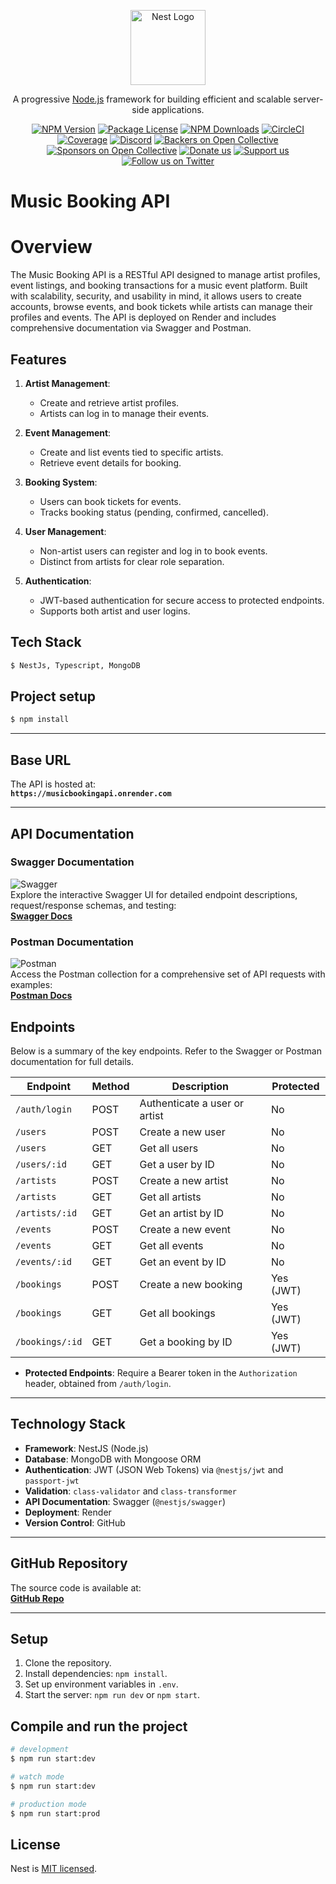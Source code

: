 <p align="center">
  <a href="http://nestjs.com/" target="blank"><img src="https://nestjs.com/img/logo-small.svg" width="120" alt="Nest Logo" /></a>
</p>

[circleci-image]: https://img.shields.io/circleci/build/github/nestjs/nest/master?token=abc123def456
[circleci-url]: https://circleci.com/gh/nestjs/nest

  <p align="center">A progressive <a href="http://nodejs.org" target="_blank">Node.js</a> framework for building efficient and scalable server-side applications.</p>
    <p align="center">
<a href="https://www.npmjs.com/~nestjscore" target="_blank"><img src="https://img.shields.io/npm/v/@nestjs/core.svg" alt="NPM Version" /></a>
<a href="https://www.npmjs.com/~nestjscore" target="_blank"><img src="https://img.shields.io/npm/l/@nestjs/core.svg" alt="Package License" /></a>
<a href="https://www.npmjs.com/~nestjscore" target="_blank"><img src="https://img.shields.io/npm/dm/@nestjs/common.svg" alt="NPM Downloads" /></a>
<a href="https://circleci.com/gh/nestjs/nest" target="_blank"><img src="https://img.shields.io/circleci/build/github/nestjs/nest/master" alt="CircleCI" /></a>
<a href="https://coveralls.io/github/nestjs/nest?branch=master" target="_blank"><img src="https://coveralls.io/repos/github/nestjs/nest/badge.svg?branch=master#9" alt="Coverage" /></a>
<a href="https://discord.gg/G7Qnnhy" target="_blank"><img src="https://img.shields.io/badge/discord-online-brightgreen.svg" alt="Discord"/></a>
<a href="https://opencollective.com/nest#backer" target="_blank"><img src="https://opencollective.com/nest/backers/badge.svg" alt="Backers on Open Collective" /></a>
<a href="https://opencollective.com/nest#sponsor" target="_blank"><img src="https://opencollective.com/nest/sponsors/badge.svg" alt="Sponsors on Open Collective" /></a>
  <a href="https://paypal.me/kamilmysliwiec" target="_blank"><img src="https://img.shields.io/badge/Donate-PayPal-ff3f59.svg" alt="Donate us"/></a>
    <a href="https://opencollective.com/nest#sponsor"  target="_blank"><img src="https://img.shields.io/badge/Support%20us-Open%20Collective-41B883.svg" alt="Support us"></a>
  <a href="https://twitter.com/nestframework" target="_blank"><img src="https://img.shields.io/twitter/follow/nestframework.svg?style=social&label=Follow" alt="Follow us on Twitter"></a>
</p>
  <!--[![Backers on Open Collective](https://opencollective.com/nest/backers/badge.svg)](https://opencollective.com/nest#backer)
  [![Sponsors on Open Collective](https://opencollective.com/nest/sponsors/badge.svg)](https://opencollective.com/nest#sponsor)-->

# Music Booking API

# Overview

The Music Booking API is a RESTful API designed to manage artist profiles, event listings, and booking transactions for a music event platform. Built with scalability, security, and usability in mind, it allows users to create accounts, browse events, and book tickets while artists can manage their profiles and events. The API is deployed on Render and includes comprehensive documentation via Swagger and Postman.

## Features

1. **Artist Management**:

   - Create and retrieve artist profiles.
   - Artists can log in to manage their events.

2. **Event Management**:

   - Create and list events tied to specific artists.
   - Retrieve event details for booking.

3. **Booking System**:

   - Users can book tickets for events.
   - Tracks booking status (pending, confirmed, cancelled).

4. **User Management**:

   - Non-artist users can register and log in to book events.
   - Distinct from artists for clear role separation.

5. **Authentication**:
   - JWT-based authentication for secure access to protected endpoints.
   - Supports both artist and user logins.

## Tech Stack

```bash
$ NestJs, Typescript, MongoDB
```

## Project setup

```bash
$ npm install
```

---

## Base URL

The API is hosted at:  
**`https://musicbookingapi.onrender.com`**

---

## API Documentation

### Swagger Documentation

![Swagger](https://via.placeholder.com/50?text=Swagger)  
Explore the interactive Swagger UI for detailed endpoint descriptions, request/response schemas, and testing:  
[**Swagger Docs**](https://musicbookingapi.onrender.com/docs)

### Postman Documentation

![Postman](https://via.placeholder.com/50?text=Postman)  
Access the Postman collection for a comprehensive set of API requests with examples:  
[**Postman Docs**](https://documenter.getpostman.com/view/23195379/2sB2cRE5Jd)

## Endpoints

Below is a summary of the key endpoints. Refer to the Swagger or Postman documentation for full details.

| **Endpoint**    | **Method** | **Description**               | **Protected** |
| --------------- | ---------- | ----------------------------- | ------------- |
| `/auth/login`   | POST       | Authenticate a user or artist | No            |
| `/users`        | POST       | Create a new user             | No            |
| `/users`        | GET        | Get all users                 | No            |
| `/users/:id`    | GET        | Get a user by ID              | No            |
| `/artists`      | POST       | Create a new artist           | No            |
| `/artists`      | GET        | Get all artists               | No            |
| `/artists/:id`  | GET        | Get an artist by ID           | No            |
| `/events`       | POST       | Create a new event            | No            |
| `/events`       | GET        | Get all events                | No            |
| `/events/:id`   | GET        | Get an event by ID            | No            |
| `/bookings`     | POST       | Create a new booking          | Yes (JWT)     |
| `/bookings`     | GET        | Get all bookings              | Yes (JWT)     |
| `/bookings/:id` | GET        | Get a booking by ID           | Yes (JWT)     |

- **Protected Endpoints**: Require a Bearer token in the `Authorization` header, obtained from `/auth/login`.

---

## Technology Stack

- **Framework**: NestJS (Node.js)
- **Database**: MongoDB with Mongoose ORM
- **Authentication**: JWT (JSON Web Tokens) via `@nestjs/jwt` and `passport-jwt`
- **Validation**: `class-validator` and `class-transformer`
- **API Documentation**: Swagger (`@nestjs/swagger`)
- **Deployment**: Render
- **Version Control**: GitHub

---

## GitHub Repository

The source code is available at:  
[**GitHub Repo**](https://github.com/emmanuel-dcoder/MusicBookingApi)

---

## Setup

1. Clone the repository.
2. Install dependencies: `npm install`.
3. Set up environment variables in `.env`.
4. Start the server: `npm run dev` or `npm start`.

## Compile and run the project

```bash
# development
$ npm run start:dev

# watch mode
$ npm run start:dev

# production mode
$ npm run start:prod
```

## License

Nest is [MIT licensed](https://github.com/nestjs/nest/blob/master/LICENSE).
